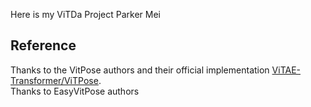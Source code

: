 
Here is my ViTDa Project
Parker Mei

## Reference
Thanks to the VitPose authors and their official implementation [ViTAE-Transformer/ViTPose](https://github.com/ViTAE-Transformer/ViTPose).  
Thanks to EasyVitPose authors
